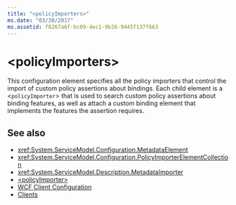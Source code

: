 ```yaml
---
title: "<policyImporters>"
ms.date: "03/30/2017"
ms.assetid: f8267a6f-bc09-4ec1-9b26-9445f137f663
---
```

# \<policyImporters>
This configuration element specifies all the policy importers that control the import of custom policy assertions about bindings. Each child element is a <`policyImporter`> that is used to search custom policy assertions about binding features, as well as attach a custom binding element that implements the features the assertion requires.  
  
## See also

- <xref:System.ServiceModel.Configuration.MetadataElement>
- <xref:System.ServiceModel.Configuration.PolicyImporterElementCollection>
- <xref:System.ServiceModel.Description.MetadataImporter>
- [\<policyImporter>](../../../../../docs/framework/configure-apps/file-schema/wcf/policyimporter.md)
- [WCF Client Configuration](../../../../../docs/framework/wcf/feature-details/client-configuration.md)
- [Clients](../../../../../docs/framework/wcf/feature-details/clients.md)
